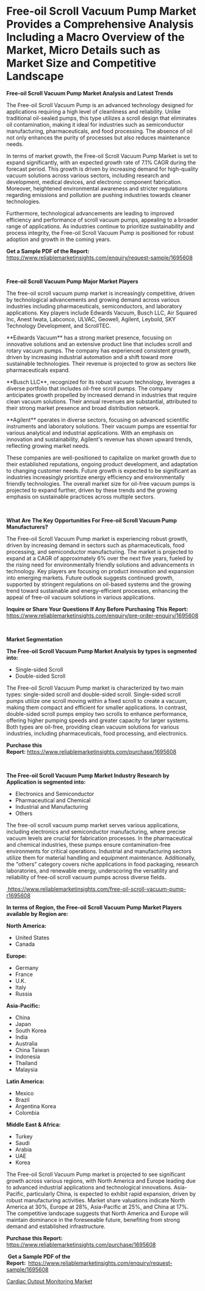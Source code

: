<p><h1>Free-oil Scroll Vacuum Pump Market Provides a Comprehensive Analysis Including a Macro Overview of the Market, Micro Details such as Market Size and Competitive Landscape</h1></p><p><strong>Free-oil Scroll Vacuum Pump Market Analysis and Latest Trends</strong></p>
<p><p>The Free-oil Scroll Vacuum Pump is an advanced technology designed for applications requiring a high level of cleanliness and reliability. Unlike traditional oil-sealed pumps, this type utilizes a scroll design that eliminates oil contamination, making it ideal for industries such as semiconductor manufacturing, pharmaceuticals, and food processing. The absence of oil not only enhances the purity of processes but also reduces maintenance needs.</p><p>In terms of market growth, the Free-oil Scroll Vacuum Pump Market is set to expand significantly, with an expected growth rate of 7.1% CAGR during the forecast period. This growth is driven by increasing demand for high-quality vacuum solutions across various sectors, including research and development, medical devices, and electronic component fabrication. Moreover, heightened environmental awareness and stricter regulations regarding emissions and pollution are pushing industries towards cleaner technologies. </p><p>Furthermore, technological advancements are leading to improved efficiency and performance of scroll vacuum pumps, appealing to a broader range of applications. As industries continue to prioritize sustainability and process integrity, the Free-oil Scroll Vacuum Pump is positioned for robust adoption and growth in the coming years.</p></p>
<p><strong>Get a Sample PDF of the Report:&nbsp;</strong> <a href="https://www.reliablemarketinsights.com/enquiry/request-sample/1695608?utm_campaign=1887&utm_medium=2&utm_source=Github&utm_content=ia&utm_term=08012025&utm_id=free-oil-scroll-vacuum-pump">https://www.reliablemarketinsights.com/enquiry/request-sample/1695608</a></p>
<p>&nbsp;</p>
<p><strong>Free-oil Scroll Vacuum Pump Major Market Players</strong></p>
<p><p>The free-oil scroll vacuum pump market is increasingly competitive, driven by technological advancements and growing demand across various industries including pharmaceuticals, semiconductors, and laboratory applications. Key players include Edwards Vacuum, Busch LLC, Air Squared Inc, Anest Iwata, Labconco, ULVAC, Geowell, Agilent, Leybold, SKY Technology Development, and ScrollTEC.</p><p>**Edwards Vacuum** has a strong market presence, focusing on innovative solutions and an extensive product line that includes scroll and rotary vacuum pumps. The company has experienced consistent growth, driven by increasing industrial automation and a shift toward more sustainable technologies. Their revenue is projected to grow as sectors like pharmaceuticals expand.</p><p>**Busch LLC**, recognized for its robust vacuum technology, leverages a diverse portfolio that includes oil-free scroll pumps. The company anticipates growth propelled by increased demand in industries that require clean vacuum solutions. Their annual revenues are substantial, attributed to their strong market presence and broad distribution network.</p><p>**Agilent** operates in diverse sectors, focusing on advanced scientific instruments and laboratory solutions. Their vacuum pumps are essential for various analytical and industrial applications. With an emphasis on innovation and sustainability, Agilent's revenue has shown upward trends, reflecting growing market needs.</p><p>These companies are well-positioned to capitalize on market growth due to their established reputations, ongoing product development, and adaptation to changing customer needs. Future growth is expected to be significant as industries increasingly prioritize energy efficiency and environmentally friendly technologies. The overall market size for oil-free vacuum pumps is projected to expand further, driven by these trends and the growing emphasis on sustainable practices across multiple sectors.</p></p>
<p>&nbsp;</p>
<p><strong>What Are The Key Opportunities For Free-oil Scroll Vacuum Pump Manufacturers?</strong></p>
<p><p>The Free-oil Scroll Vacuum Pump market is experiencing robust growth, driven by increasing demand in sectors such as pharmaceuticals, food processing, and semiconductor manufacturing. The market is projected to expand at a CAGR of approximately 6% over the next five years, fueled by the rising need for environmentally friendly solutions and advancements in technology. Key players are focusing on product innovation and expansion into emerging markets. Future outlook suggests continued growth, supported by stringent regulations on oil-based systems and the growing trend toward sustainable and energy-efficient processes, enhancing the appeal of free-oil vacuum solutions in various applications.</p></p>
<p><strong>Inquire or Share Your Questions If Any Before Purchasing This Report:</strong> <a href="https://www.reliablemarketinsights.com/enquiry/pre-order-enquiry/1695608?utm_campaign=1887&utm_medium=2&utm_source=Github&utm_content=ia&utm_term=08012025&utm_id=free-oil-scroll-vacuum-pump">https://www.reliablemarketinsights.com/enquiry/pre-order-enquiry/1695608</a></p>
<p>&nbsp;</p>
<p><strong>Market Segmentation</strong></p>
<p><strong>The Free-oil Scroll Vacuum Pump Market Analysis by types is segmented into:</strong></p>
<p><ul><li>Single-sided Scroll</li><li>Double-sided Scroll</li></ul></p>
<p><p>The Free-oil Scroll Vacuum Pump market is characterized by two main types: single-sided scroll and double-sided scroll. Single-sided scroll pumps utilize one scroll moving within a fixed scroll to create a vacuum, making them compact and efficient for smaller applications. In contrast, double-sided scroll pumps employ two scrolls to enhance performance, offering higher pumping speeds and greater capacity for larger systems. Both types are oil-free, providing clean vacuum solutions for various industries, including pharmaceuticals, food processing, and electronics.</p></p>
<p><strong>Purchase this Report:&nbsp;</strong><a href="https://www.reliablemarketinsights.com/purchase/1695608?utm_campaign=1887&utm_medium=2&utm_source=Github&utm_content=ia&utm_term=08012025&utm_id=free-oil-scroll-vacuum-pump">https://www.reliablemarketinsights.com/purchase/1695608</a></p>
<p>&nbsp;</p>
<p><strong>The Free-oil Scroll Vacuum Pump Market Industry Research by Application is segmented into:</strong></p>
<p><ul><li>Electronics and Semiconductor</li><li>Pharmaceutical and Chemical</li><li>Industrial and Manufacturing</li><li>Others</li></ul></p>
<p><p>The free-oil scroll vacuum pump market serves various applications, including electronics and semiconductor manufacturing, where precise vacuum levels are crucial for fabrication processes. In the pharmaceutical and chemical industries, these pumps ensure contamination-free environments for critical operations. Industrial and manufacturing sectors utilize them for material handling and equipment maintenance. Additionally, the "others" category covers niche applications in food packaging, research laboratories, and renewable energy, underscoring the versatility and reliability of free-oil scroll vacuum pumps across diverse fields.</p></p>
<p><a href="https://www.reliablemarketinsights.com/free-oil-scroll-vacuum-pump-r1695608?utm_campaign=1887&utm_medium=2&utm_source=Github&utm_content=ia&utm_term=08012025&utm_id=free-oil-scroll-vacuum-pump">&nbsp;https://www.reliablemarketinsights.com/free-oil-scroll-vacuum-pump-r1695608</a></p>
<p><strong>In terms of Region, the Free-oil Scroll Vacuum Pump Market Players available by Region are:</strong></p>
<p>
    <p> <strong> North America: </strong>
        <ul>
            <li>United States</li>
            <li>Canada</li>
        </ul>
        </p> 
    <p> <strong> Europe: </strong>
        <ul>
            <li>Germany</li>
            <li>France</li>
            <li>U.K.</li>
            <li>Italy</li>
            <li>Russia</li>
        </ul>
        </p> 
    <p> <strong> Asia-Pacific: </strong>
        <ul>
            <li>China</li>
            <li>Japan</li>
            <li>South Korea</li>
            <li>India</li>
            <li>Australia</li>
            <li>China Taiwan</li>
            <li>Indonesia</li>
            <li>Thailand</li>
            <li>Malaysia</li>
        </ul>
        </p> 
    <p> <strong> Latin America: </strong>
        <ul>
            <li>Mexico</li>
            <li>Brazil</li>
            <li>Argentina Korea</li>
            <li>Colombia</li>
        </ul>
        </p> 
    <p> <strong> Middle East & Africa: </strong>
        <ul>
            <li>Turkey</li>
            <li>Saudi</li>
            <li>Arabia</li>
            <li>UAE</li>
            <li>Korea</li>
        </ul>
    </p>
    </p>
<p><p>The Free-oil Scroll Vacuum Pump market is projected to see significant growth across various regions, with North America and Europe leading due to advanced industrial applications and technological innovations. Asia-Pacific, particularly China, is expected to exhibit rapid expansion, driven by robust manufacturing activities. Market share valuations indicate North America at 30%, Europe at 28%, Asia-Pacific at 25%, and China at 17%. The competitive landscape suggests that North America and Europe will maintain dominance in the foreseeable future, benefiting from strong demand and established infrastructure.</p></p>
<p><strong>Purchase this Report: </strong><a href="https://www.reliablemarketinsights.com/purchase/1695608?utm_campaign=1887&utm_medium=2&utm_source=Github&utm_content=ia&utm_term=08012025&utm_id=free-oil-scroll-vacuum-pump">https://www.reliablemarketinsights.com/purchase/1695608</a></p>
<p>&nbsp;<strong>Get a Sample PDF of the Report:&nbsp;&nbsp;</strong><a href="https://www.reliablemarketinsights.com/enquiry/request-sample/1695608?utm_campaign=1887&utm_medium=2&utm_source=Github&utm_content=ia&utm_term=08012025&utm_id=free-oil-scroll-vacuum-pump">https://www.reliablemarketinsights.com/enquiry/request-sample/1695608</a></p>
<p><strong></strong></p>
<p><p><a href="https://github.com/julyju69/Market-Research-Report-List-5/blob/main/cardiac-output-monitoring-market.md?utm_campaign=1887&utm_medium=2&utm_source=Github&utm_content=ia&utm_term=08012025&utm_id=free-oil-scroll-vacuum-pump">Cardiac Output Monitoring Market</a></p></p>